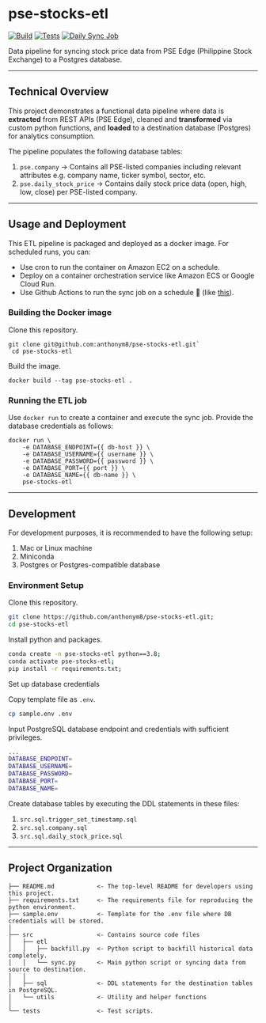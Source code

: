 pse-stocks-etl
==============

[![Build](https://github.com/anthonym8/pse-stocks-etl/actions/workflows/build.yml/badge.svg)](https://github.com/anthonym8/pse-stocks-etl/actions/workflows/build.yml)
[![Tests](https://github.com/anthonym8/pse-stocks-etl/actions/workflows/test.yml/badge.svg)](https://github.com/anthonym8/pse-stocks-etl/actions/workflows/test.yml)
[![Daily Sync Job](https://github.com/anthonym8/pse-stocks-etl/actions/workflows/daily-sync-job.yml/badge.svg)](https://github.com/anthonym8/pse-stocks-etl/actions/workflows/daily-sync-job.yml)

Data pipeline for syncing stock price data from PSE Edge (Philippine Stock Exchange) to a Postgres database.

---

Technical Overview
------------------

This project demonstrates a functional data pipeline where data is **extracted** from REST APIs (PSE Edge), 
cleaned and **transformed** via custom python functions, and **loaded** to a destination database (Postgres)
for analytics consumption.

The pipeline populates the following database tables:
1. `pse.company` → Contains all PSE-listed companies including relevant attributes e.g. company name, ticker symbol, sector, etc.
1. `pse.daily_stock_price` → Contains daily stock price data (open, high, low, close) per PSE-listed company.

---

Usage and Deployment
--------------------

This ETL pipeline is packaged and deployed as a docker image. For scheduled runs, you can:
- Use cron to run the container on Amazon EC2 on a schedule.
- Deploy on a container orchestration service like Amazon ECS or Google Cloud Run.
- Use Github Actions to run the sync job on a schedule 🤩 (like [this](https://github.com/anthonym8/pse-stocks-etl/actions/workflows/daily-sync-job.yml)).

### Building the Docker image

Clone this repository.
```
git clone git@github.com:anthonym8/pse-stocks-etl.git`
`cd pse-stocks-etl
```

Build the image.
```
docker build --tag pse-stocks-etl .
```

### Running the ETL job

Use `docker run` to create a container and execute the sync job. Provide the database credentials as follows:
```
docker run \
    -e DATABASE_ENDPOINT={{ db-host }} \
    -e DATABASE_USERNAME={{ username }} \
    -e DATABASE_PASSWORD={{ password }} \
    -e DATABASE_PORT={{ port }} \
    -e DATABASE_NAME={{ db-name }} \
    pse-stocks-etl
```

---

Development
-----------
For development purposes, it is recommended to have the following setup:

1. Mac or Linux machine
1. Miniconda
1. Postgres or Postgres-compatible database

### Environment Setup

Clone this repository.

```sh
git clone https://github.com/anthonym8/pse-stocks-etl.git;
cd pse-stocks-etl
```

Install python and packages.

```sh
conda create -n pse-stocks-etl python==3.8;
conda activate pse-stocks-etl;
pip install -r requirements.txt;
```

Set up database credentials

Copy template file as `.env`.

```sh
cp sample.env .env
```

Input PostgreSQL database endpoint and credentials with sufficient privileges.

```sh
...
DATABASE_ENDPOINT=
DATABASE_USERNAME=
DATABASE_PASSWORD=
DATABASE_PORT=
DATABASE_NAME=
```

Create database tables by executing the DDL statements in these files:
1. `src.sql.trigger_set_timestamp.sql`
1. `src.sql.company.sql`
1. `src.sql.daily_stock_price.sql`

---


Project Organization
--------------------

```
├── README.md            <- The top-level README for developers using this project.
├── requirements.txt     <- The requirements file for reproducing the python environment.
├── sample.env           <- Template for the .env file where DB credentials will be stored.
│
├── src                  <- Contains source code files
│   ├── etl
│   │   ├── backfill.py  <- Python script to backfill historical data completely.
│   │   └── sync.py      <- Main python script or syncing data from source to destination.
│   │
│   ├── sql              <- DDL statements for the destination tables in PostgreSQL.                 
│   └── utils            <- Utility and helper functions
│
└── tests                <- Test scripts.                 
```
